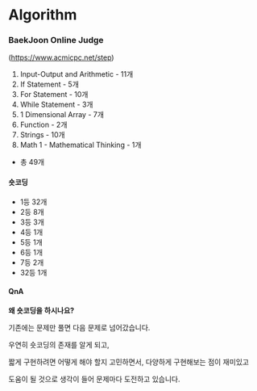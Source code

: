 # Algorithm

### BaekJoon Online Judge



(https://www.acmicpc.net/step)

01. Input-Output and Arithmetic - 11개
02. If Statement - 5개
03. For Statement - 10개
04. While Statement - 3개
05. 1 Dimensional Array - 7개
06. Function - 2개
07. Strings - 10개
08. Math 1 - Mathematical Thinking - 1개
 - 총 49개

#### 숏코딩

- 1등 32개
- 2등 8개
- 3등 3개
- 4등 1개
- 5등 1개
- 6등 1개
- 7등 2개
- 32등 1개

#### QnA

**왜 숏코딩을 하시나요?**  



기존에는 문제만 풀면 다음 문제로 넘어갔습니다.



우연히 숏코딩의 존재를 알게 되고,



짧게 구현하려면 어떻게 해야 할지 고민하면서, 다양하게 구현해보는 점이 재미있고



도움이 될 것으로 생각이 들어 문제마다 도전하고 있습니다.
